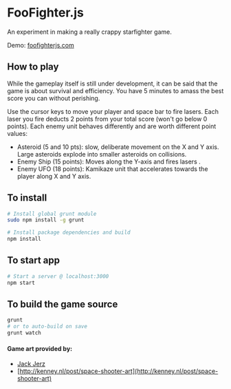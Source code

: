 # FooFighter.js

An experiment in making a really crappy starfighter game.

Demo: [foofighterjs.com](http://foofighterjs.com/)

## How to play

While the gameplay itself is still under development, it can be said that the game is about
survival and efficiency. You have 5 minutes to amass the best score you can without perishing.

Use the cursor keys to move your player and space bar to fire lasers. Each laser you fire deducts
2 points from your total score (won't go below 0 points). Each enemy unit behaves differently and are
worth different point values:

- Asteroid (5 and 10 pts): slow, deliberate movement on the X and Y axis. Large asteroids explode into smaller asteroids
on collisions.
- Enemy Ship (15 points): Moves along the Y-axis and fires lasers .
- Enemy UFO (18 points): Kamikaze unit that accelerates towards the player along X and Y axis.

## To install

```bash
# Install global grunt module
sudo npm install -g grunt

# Install package dependencies and build
npm install
```

## To start app

```bash
# Start a server @ localhost:3000
npm start
```

## To build the game source

```bash
grunt
# or to auto-build on save
grunt watch
```


#### Game art provided by:

- [Jack Jerz](https://www.facebook.com/JChasm)
- [http://kenney.nl/post/space-shooter-art](http://kenney.nl/post/space-shooter-art)
